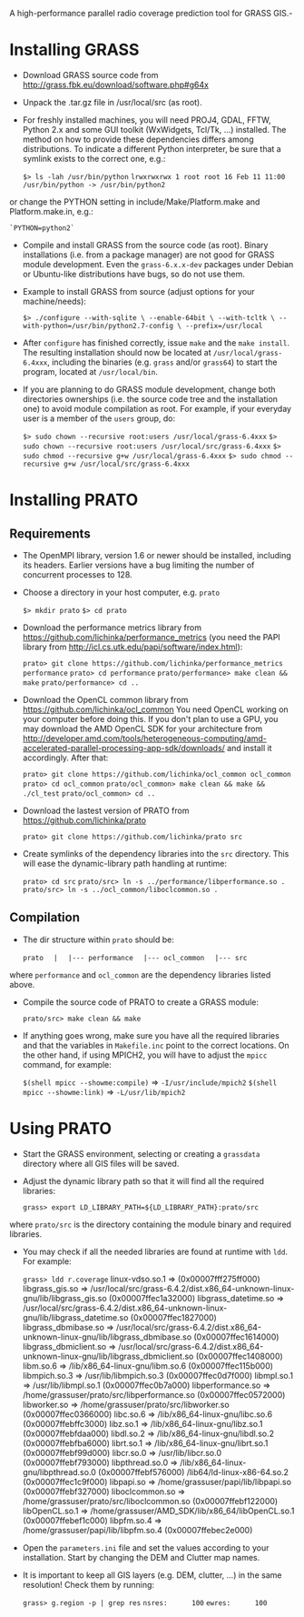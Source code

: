 A high-performance parallel radio coverage prediction tool for GRASS GIS.-


Installing GRASS
================
- Download GRASS source code from http://grass.fbk.eu/download/software.php#g64x
- Unpack the .tar.gz file in /usr/local/src (as root).
- For freshly installed machines, you will need PROJ4, GDAL, FFTW, Python 2.x and some GUI toolkit (WxWidgets, Tcl/Tk, ...) installed. The method on how to provide these dependencies differs among distributions. To indicate a different Python interpreter, be sure that a symlink exists to the correct one, e.g.:
    
	`$> ls -lah /usr/bin/python`
	`lrwxrwxrwx 1 root root 16 Feb 11 11:00 /usr/bin/python -> /usr/bin/python2`

or change the PYTHON setting in include/Make/Platform.make and Platform.make.in, e.g.:
    
	`PYTHON=python2`

- Compile and install GRASS from the source code (as root). Binary installations (i.e. from a package manager) are not good for GRASS module development. Even the `grass-6.x.x-dev` packages under Debian or Ubuntu-like distributions have bugs, so do not use them. 

- Example to install GRASS from source (adjust options for your machine/needs):

	`$> ./configure --with-sqlite \
			--enable-64bit \
			--with-tcltk \
			--with-python=/usr/bin/python2.7-config \
			--prefix=/usr/local`

- After `configure` has finished correctly, issue `make` and the `make install`. The resulting installation should now be located at `/usr/local/grass-6.4xxx`, including the binaries (e.g. `grass` and/or `grass64`) to start the program, located at `/usr/local/bin`.
- If you are planning to do GRASS module development, change both directories ownerships (i.e. the source code tree and the installation one) to avoid module compilation as root. For example, if your everyday user is a member of the `users` group, do:

	`$> sudo chown --recursive root:users /usr/local/grass-6.4xxx`
	`$> sudo chown --recursive root:users /usr/local/src/grass-6.4xxx`
	`$> sudo chmod --recursive g+w /usr/local/grass-6.4xxx`
	`$> sudo chmod --recursive g+w /usr/local/src/grass-6.4xxx`


Installing PRATO
================

Requirements
------------
- The OpenMPI library, version 1.6 or newer should be installed, including its headers. Earlier versions have a bug limiting the number of concurrent processes to 128.
- Choose a directory in your host computer, e.g. `prato`

	`$> mkdir prato`
	`$> cd prato`

- Download the performance metrics library from https://github.com/lichinka/performance_metrics (you need the PAPI library from http://icl.cs.utk.edu/papi/software/index.html):

	`prato> git clone https://github.com/lichinka/performance_metrics performance`
	`prato> cd performance`
	`prato/performance> make clean && make`
	`prato/performance> cd ..`

- Download the OpenCL common library from https://github.com/lichinka/ocl_common You need OpenCL working on your computer before doing this. If you don't plan to use a GPU, you may download the AMD OpenCL SDK for your architecture from http://developer.amd.com/tools/heterogeneous-computing/amd-accelerated-parallel-processing-app-sdk/downloads/ and install it accordingly. After that:

	`prato> git clone https://github.com/lichinka/ocl_common ocl_common`
	`prato> cd ocl_common`
	`prato/ocl_common> make clean && make && ./cl_test`
	`prato/ocl_common> cd ..`

- Download the lastest version of PRATO from https://github.com/lichinka/prato 

	`prato> git clone https://github.com/lichinka/prato src`

- Create symlinks of the dependency libraries into the `src` directory. This will ease the dynamic-library path handling at runtime:

	`prato> cd src`
	`prato/src> ln -s ../performance/libperformance.so .`
	`prato/src> ln -s ../ocl_common/liboclcommon.so .`


Compilation
-----------
- The dir structure within `prato` should be:

	`prato`
	`  |`
	`  |--- performance`
	`  |--- ocl_common`
	`  |--- src`

where `performance` and `ocl_common` are the dependency libraries listed above.

- Compile the source code of PRATO to create a GRASS module:

	`prato/src> make clean && make`

- If anything goes wrong, make sure you have all the required libraries and that the variables in `Makefile.inc` point to the correct locations. On the other hand, if using MPICH2, you will have to adjust the `mpicc` command, for example:

	`$(shell mpicc --showme:compile)` => `-I/usr/include/mpich2`
	`$(shell mpicc --showme:link)` => `-L/usr/lib/mpich2`
	


Using PRATO
===========
- Start the GRASS environment, selecting or creating a `grassdata` directory where all GIS files will be saved.
- Adjust the dynamic library path so that it will find all the required libraries:

	`grass> export LD_LIBRARY_PATH=${LD_LIBRARY_PATH}:prato/src`

where `prato/src` is the directory containing the module binary and required libraries. 
- You may check if all the needed libraries are found at runtime with `ldd`. For example:

	`grass> ldd r.coverage`
	linux-vdso.so.1 =>  (0x00007fff275ff000)
	libgrass_gis.so => /usr/local/src/grass-6.4.2/dist.x86_64-unknown-linux-gnu/lib/libgrass_gis.so (0x00007ffec1a32000)
	libgrass_datetime.so => /usr/local/src/grass-6.4.2/dist.x86_64-unknown-linux-gnu/lib/libgrass_datetime.so (0x00007ffec1827000)
	libgrass_dbmibase.so => /usr/local/src/grass-6.4.2/dist.x86_64-unknown-linux-gnu/lib/libgrass_dbmibase.so (0x00007ffec1614000)
	libgrass_dbmiclient.so => /usr/local/src/grass-6.4.2/dist.x86_64-unknown-linux-gnu/lib/libgrass_dbmiclient.so (0x00007ffec1408000)
	libm.so.6 => /lib/x86_64-linux-gnu/libm.so.6 (0x00007ffec115b000)
	libmpich.so.3 => /usr/lib/libmpich.so.3 (0x00007ffec0d7f000)
	libmpl.so.1 => /usr/lib/libmpl.so.1 (0x00007ffec0b7a000)
	libperformance.so => /home/grassuser/prato/src/libperformance.so (0x00007ffec0572000)
	libworker.so => /home/grassuser/prato/src/libworker.so (0x00007ffec0366000)
	libc.so.6 => /lib/x86_64-linux-gnu/libc.so.6 (0x00007ffebffc3000)
	libz.so.1 => /lib/x86_64-linux-gnu/libz.so.1 (0x00007ffebfdaa000)
	libdl.so.2 => /lib/x86_64-linux-gnu/libdl.so.2 (0x00007ffebfba6000)
	librt.so.1 => /lib/x86_64-linux-gnu/librt.so.1 (0x00007ffebf99d000)
	libcr.so.0 => /usr/lib/libcr.so.0 (0x00007ffebf793000)
	libpthread.so.0 => /lib/x86_64-linux-gnu/libpthread.so.0 (0x00007ffebf576000)
	/lib64/ld-linux-x86-64.so.2 (0x00007ffec1c9f000)
	libpapi.so => /home/grassuser/papi/lib/libpapi.so (0x00007ffebf327000)
	liboclcommon.so => /home/grassuser/prato/src/liboclcommon.so (0x00007ffebf122000)
	libOpenCL.so.1 => /home/grassuser/AMD_SDK/lib/x86_64/libOpenCL.so.1 (0x00007ffebef1c000)
	libpfm.so.4 => /home/grassuser/papi/lib/libpfm.so.4 (0x00007ffebec2e000)

- Open the `parameters.ini` file and set the values according to your installation. Start by changing the DEM and Clutter map names. 
- It is important to keep all GIS layers (e.g. DEM, clutter, ...) in the same resolution! Check them by running:

	`grass> g.region -p | grep res`
	`nsres:      100`
	`ewres:      100`
